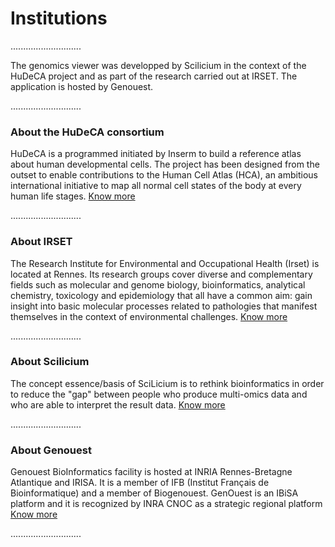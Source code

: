 # Institutions

............................



The genomics viewer was developped by Scilicium in the context of the HuDeCA project and as part of the research carried out at IRSET. The application is hosted by Genouest.

    
............................


### About the HuDeCA consortium

HuDeCA is a programmed initiated by Inserm to build a reference atlas about human developmental cells. The project has been designed from the outset to enable contributions to the Human Cell Atlas (HCA), an ambitious international initiative to map all normal cell states of the body at every human life stages.
[Know more](http://hudeca.genouest.org)  


............................



### About IRSET 

The Research Institute for Environmental and Occupational Health (Irset) is located at Rennes. Its research groups cover diverse and complementary fields such as molecular and genome biology, bioinformatics, analytical chemistry, toxicology and epidemiology that all have a common aim: gain insight into basic molecular processes related to pathologies that manifest themselves in the context of environmental challenges.
[Know more](https://www.irset.org/en) 


............................

### About Scilicium

The concept essence/basis of SciLicium is to rethink bioinformatics in order to reduce the "gap" between people who produce multi-omics data and who are able to interpret the result data. 
[Know more](http://www.scilicium.com)  




............................


### About Genouest

Genouest BioInformatics facility is hosted at INRIA Rennes-Bretagne Atlantique and IRISA. It is a member of IFB (Institut Français de Bioinformatique) and a member of Biogenouest. GenOuest is an IBiSA platform and it is recognized by INRA CNOC as a strategic regional platform
[Know more](https://www.genouest.org) 


............................


